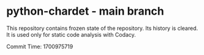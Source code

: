 # python-chardet - main branch

This repository contains frozen state of the repository.
Its history is cleared. It is used only for static code
analysis with Codacy.

Commit Time: 1700975719